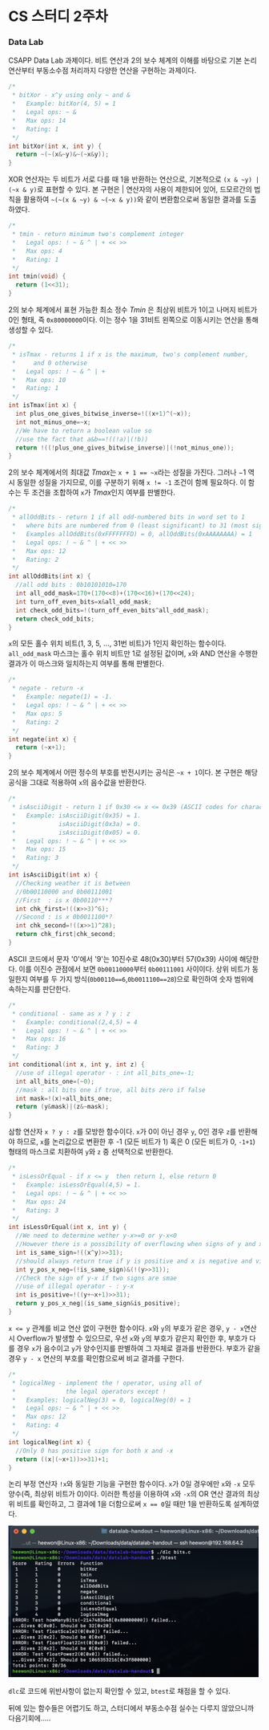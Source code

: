 # CS 스터디 2주차

### Data Lab

CSAPP Data Lab 과제이다.
비트 연산과 2의 보수 체계의 이해를 바탕으로 기본 논리 연산부터 부동소수점 처리까지 다양한 연산을 구현하는 과제이다.

```C
/* 
 * bitXor - x^y using only ~ and & 
 *   Example: bitXor(4, 5) = 1
 *   Legal ops: ~ &
 *   Max ops: 14
 *   Rating: 1
 */
int bitXor(int x, int y) {
  return ~(~(x&~y)&~(~x&y));
}
```
XOR 연산자는 두 비트가 서로 다를 때 1을 반환하는 연산으로, 기본적으로 `(x & ~y) | (~x & y)`로 표현할 수 있다.
본 구현은 | 연산자의 사용이 제한되어 있어, 드모르간의 법칙을 활용하여 `~(~(x & ~y) & ~(~x & y))`와 같이 변환함으로써 동일한 결과를 도출하였다.
<br>

```C
/* 
 * tmin - return minimum two's complement integer 
 *   Legal ops: ! ~ & ^ | + << >>
 *   Max ops: 4
 *   Rating: 1
 */
int tmin(void) {
  return (1<<31);
}
```
2의 보수 체계에서 표현 가능한 최소 정수 $Tmin$ 은 최상위 비트가 1이고 나머지 비트가 0인 형태, 즉 `0x80000000`이다. 이는 정수 1을 31비트 왼쪽으로 이동시키는 연산을 통해 생성할 수 있다.
<br>

```C
/*
 * isTmax - returns 1 if x is the maximum, two's complement number,
 *     and 0 otherwise 
 *   Legal ops: ! ~ & ^ | +
 *   Max ops: 10
 *   Rating: 1
 */
int isTmax(int x) {
  int plus_one_gives_bitwise_inverse=!((x+1)^(~x));
  int not_minus_one=~x;
  //We have to return a boolean value so
  //use the fact that a&b==!((!a)|(!b))
  return !((!plus_one_gives_bitwise_inverse)|(!not_minus_one));
}
```
2의 보수 체계에서의 최대값 $Tmax$는 `x + 1 == ~x`라는 성질을 가진다. 그러나 $-1$ 역시 동일한 성질을 가지므로, 이를 구분하기 위해 `x != -1` 조건이 함께 필요하다. 이 함수는 두 조건을 조합하여 `x`가 $Tmax$인지 여부를 판별한다.
<br>

```C
/* 
 * allOddBits - return 1 if all odd-numbered bits in word set to 1
 *   where bits are numbered from 0 (least significant) to 31 (most significant)
 *   Examples allOddBits(0xFFFFFFFD) = 0, allOddBits(0xAAAAAAAA) = 1
 *   Legal ops: ! ~ & ^ | + << >>
 *   Max ops: 12
 *   Rating: 2
 */
int allOddBits(int x) {
  //all odd bits : 0b10101010=170
  int all_odd_mask=170+(170<<8)+(170<<16)+(170<<24);
  int turn_off_even_bits=x&all_odd_mask;
  int check_odd_bits=!(turn_off_even_bits^all_odd_mask);
  return check_odd_bits;
}
```
`x`의 모든 홀수 위치 비트(1, 3, 5, …, 31번 비트)가 1인지 확인하는 함수이다. `all_odd_mask` 마스크는 홀수 위치 비트만 1로 설정된 값이며, `x`와 AND 연산을 수행한 결과가 이 마스크와 일치하는지 여부를 통해 판별한다.
<br>

```C
/* 
 * negate - return -x 
 *   Example: negate(1) = -1.
 *   Legal ops: ! ~ & ^ | + << >>
 *   Max ops: 5
 *   Rating: 2
 */
int negate(int x) {
  return (~x+1);
}
```
2의 보수 체계에서 어떤 정수의 부호를 반전시키는 공식은 `~x + 1`이다. 본 구현은 해당 공식을 그대로 적용하여 `x`의 음수값을 반환한다.
<br>

```C
/* 
 * isAsciiDigit - return 1 if 0x30 <= x <= 0x39 (ASCII codes for characters '0' to '9')
 *   Example: isAsciiDigit(0x35) = 1.
 *            isAsciiDigit(0x3a) = 0.
 *            isAsciiDigit(0x05) = 0.
 *   Legal ops: ! ~ & ^ | + << >>
 *   Max ops: 15
 *   Rating: 3
 */
int isAsciiDigit(int x) {
  //Checking weather it is between
  //0b00110000 and 0b00111001
  //First  : is x 0b00110***?
  int chk_first=!((x>>3)^6);
  //Second : is x 0b0011100*?
  int chk_second=!((x>>1)^28);
  return chk_first|chk_second;
}
```
ASCII 코드에서 문자 '0'에서 '9'는 10진수로 48(0x30)부터 57(0x39) 사이에 해당한다.
이를 이진수 관점에서 보면 `0b00110000`부터 `0b00111001` 사이이다.
상위 비트가 동일한지 여부를 두 가지 방식(`0b00110==6`,`0b0011100==28`)으로 확인하여 숫자 범위에 속하는지를 판단한다.
<br>

```C
/* 
 * conditional - same as x ? y : z 
 *   Example: conditional(2,4,5) = 4
 *   Legal ops: ! ~ & ^ | + << >>
 *   Max ops: 16
 *   Rating: 3
 */
int conditional(int x, int y, int z) {
  //use of illegal operator - : int all_bits_one=-1;
  int all_bits_one=(~0);
  //mask : all bits one if true, all bits zero if false
  int mask=!(x)+all_bits_one;
  return (y&mask)|(z&~mask);
}
```
삼항 연산자 `x ? y : z`를 모방한 함수이다.
`x`가 0이 아닌 경우 `y`, 0인 경우 `z`를 반환해야 하므로, `x`를 논리값으로 변환한 후 -1 (모든 비트가 1) 혹은 0 (모든 비트가 0, `-1+1`) 형태의 마스크로 치환하여 `y`와 `z` 중 선택적으로 반환한다.
<br>

```C
/* 
 * isLessOrEqual - if x <= y  then return 1, else return 0 
 *   Example: isLessOrEqual(4,5) = 1.
 *   Legal ops: ! ~ & ^ | + << >>
 *   Max ops: 24
 *   Rating: 3
 */
int isLessOrEqual(int x, int y) {
  //We need to determine wether y-x>=0 or y-x<0
  //However there is a possibility of overflowing when signs of y and x is different
  int is_same_sign=!((x^y)>>31);
  //should always return true if y is positive and x is negative and vice versa
  int y_pos_x_neg=(!is_same_sign)&(!(y>>31));
  //Check the sign of y-x if two signs are smae
  //use of illegal operator - : y-x
  int is_positive=!((y+~x+1)>>31);
  return y_pos_x_neg|(is_same_sign&is_positive);
}
```
`x <= y` 관계를 비교 연산 없이 구현한 함수이다.
`x`와 `y`의 부호가 같은 경우, `y - x`연산 시 Overflow가 발생할 수 있으므로, 우선 `x`와 `y`의 부호가 같은지 확인한 후, 부호가 다를 경우 `x`가 음수이고 `y`가 양수인지를 판별하여 그 자체로 결과를 반환한다.
부호가 같을 경우 `y - x` 연산의 부호를 확인함으로써 비교 결과를 구한다.
<br>

```C
/* 
 * logicalNeg - implement the ! operator, using all of 
 *              the legal operators except !
 *   Examples: logicalNeg(3) = 0, logicalNeg(0) = 1
 *   Legal ops: ~ & ^ | + << >>
 *   Max ops: 12
 *   Rating: 4 
 */
int logicalNeg(int x) {
  //Only 0 has positive sign for both x and -x
  return ((x|(~x+1))>>31)+1;
}
```
논리 부정 연산자 `!x`와 동일한 기능을 구현한 함수이다.
`x`가 0일 경우에만 `x`와 `-x` 모두 양수(즉, 최상위 비트가 0)이다.
이러한 특성을 이용하여 `x`와 `-x`의 OR 연산 결과의 최상위 비트를 확인하고, 그 결과에 1을 더함으로써 `x == 0`일 때만 1을 반환하도록 설계하였다.
<br>

<img src="../IMAGE/Week2/result.png" width=500px>

`dlc`로 코드에 위반사항이 없는지 확인할 수 있고, `btest`로 채점을 할 수 있다.

뒤에 있는 함수들은 어렵기도 하고, 스터디에서 부동소수점 실수는 다루지 않았으니까 다음기회에.....
